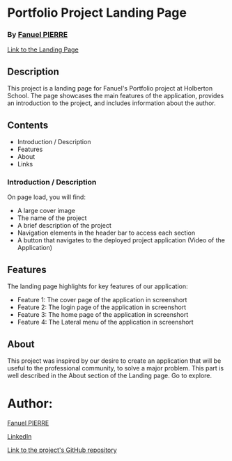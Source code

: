 # Portfolio Project Landing Page
### By [Fanuel PIERRE](https://www.github.com/Fpierr)

[Link to the Landing Page](https://fpierr.github.io/portfolio-landing_page/)


## Description
This project is a landing page for Fanuel's Portfolio project at Holberton School. The page showcases the main features of the application, provides an introduction to the project, and includes information about the author.

## Contents
- Introduction / Description
- Features
- About
- Links

### Introduction / Description
On page load, you will find:
- A large cover image
- The name of the project
- A brief description of the project
- Navigation elements in the header bar to access each section
- A button that navigates to the deployed project application (Video of the Application)

## Features
The landing page highlights for key features of our application:
- Feature 1: The cover page of the application in screenshort
- Feature 2: The login page of the application in screenshort
- Feature 3: The home page of the application in screenshort
- Feature 4: The Lateral menu of the application in screenshort

## About
This project was inspired by our desire to create an application that will be useful to the professional community, to solve a major problem. This part is well described in the About section of the Landing page. Go to explore.

# Author:
[Fanuel PIERRE](https://www.github.com/Fpierr)

[LinkedIn](https://www.linkedin.com/in/fanuel-pierre-160600259/)

[Link to the project's GitHub repository](https://github.com/Fpierr/portfolio-landing_page)

